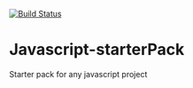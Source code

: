 [![Build Status](https://travis-ci.org/MatibeJeremy/Javascript-starterPack.svg?branch=master)](https://travis-ci.org/MatibeJeremy/Javascript-starterPack)

# Javascript-starterPack
Starter pack for any javascript project

